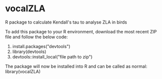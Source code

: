 # vocalZLA
R package to calculate Kendall's tau to analyse ZLA in birds

To add this package to your R environment, download the most recent ZIP file and follow the below code:


1. install.packages("devtools")
2. library(devtools)
3. devtools::install_local("file path to zip")


The package will now be installed into R and can be called as normal: library(vocalZLA)
